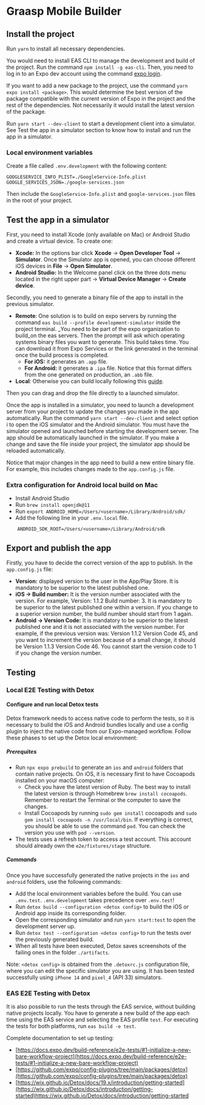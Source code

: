 # Graasp Mobile Builder

## Install the project

Run `yarn` to install all necessary dependencies.

You would need to install EAS CLI to manage the development and build of the project. Run the command `npm install -g eas-cli`. Then, you need to log in to an Expo dev account using the command [expo login](https://docs.expo.dev/more/expo-cli).

If you want to add a new package to the project, use the command `yarn expo install <package>`. This would determine the best version of the package compatible with the current version of Expo in the project and the rest of the dependencies. Not necessarily it would install the latest version of the package.

Run `yarn start --dev-client` to start a development client into a simulator. See Test the app in a simulator section to know how to install and run the app in a simulator.

### Local environment variables

Create a file called `.env.development` with the following content:

```
GOOGLESERVICE_INFO_PLIST=./GoogleService-Info.plist
GOOGLE_SERVICES_JSON=./google-services.json
```

Then include the `GoogleService-Info.plist` and `google-services.json` files in the root of your project.

## Test the app in a simulator

First, you need to install Xcode (only available on Mac) or Android Studio and create a virtual device. To create one:

- **Xcode:** In the options bar click **Xcode** -> **Open Developer Tool** -> **Simulator**. Once the Simulator app is opened, you can choose different iOS devices in **File** -> **Open Simulator**.
- **Android Studio:** In the Welcome panel click on the three dots menu located in the right upper part -> **Virtual Device Manager** -> **Create device**.

Secondly, you need to generate a binary file of the app to install in the previous simulator.

- **Remote**: One solution is to build on expo servers by running the command `eas build --profile development-simulator` inside the project terminal. \_You need to be part of the expo organization to build_on the eas servers. Then the prompt will ask which operating systems binary files you want to generate. This build takes time. You can download it from Expo Services or the link generated in the terminal once the build process is completed.
  - **For iOS:** it generates an `.app` file.
  - **For Android:** it generates a `.ipa` file. Notice that this format differs from the one generated on production, an `.abb` file.
- **Local**: Otherwise you can build locally following this [guide](https://graasp.github.io/docs/developer/mobile-app/local-setup).

Then you can drag and drop the file directly to a launched simulator.

Once the app is installed in a simulator, you need to launch a development server from your project to update the changes you made in the app automatically. Run the command `yarn start --dev-client` and select option i to open the iOS simulator and the Android simulator. You must have the simulator opened and launched before starting the development server. The app should be automatically launched in the simulator. If you make a change and save the file inside your project, the simulator app should be reloaded automatically.

Notice that major changes in the app need to build a new entire binary file. For example, this includes changes made to the `app.config.js` file.

### Extra configuration for Android local build on Mac

- Install Android Studio
- Run `brew install openjdk@11`
- Run `export ANDROID_HOME=/Users/<username>/Library/Android/sdk/`
- Add the following line in your `.env.local` file.

```
    ANDROID_SDK_ROOT=/Users/<username>/Library/Android/sdk
```

## Export and publish the app

Firstly, you have to decide the correct version of the app to publish. In the `app.config.js` file:

- **Version:** displayed version to the user in the App/Play Store. It is mandatory to be superior to the latest published one.
- **iOS -> Build number:** It is the version number associated with the version. For example, Version: 1.1.2 Build number: 3. It is mandatory to be superior to the latest published one within a version. If you change to a superior version number, the build number should start from 1 again.
- **Android -> Version Code:** It is mandatory to be superior to the latest published one and it is not associated with the version number. For example, if the previous version was: Version 1.1.2 Version Code 45, and you want to increment the version because of a small change, it should be Version 1.1.3 Version Code 46. You cannot start the version code to 1 if you change the version number.

## Testing

### Local E2E Testing with Detox

#### Configure and run local Detox tests

Detox framework needs to access native code to perform the tests, so it is necessary to build the iOS and Android bundles locally and use a config plugin to inject the native code from our Expo-managed workflow. Follow these phases to set up the Detox local environment:

##### Prerequites

- Run `npx expo prebuild` to generate an `ios` and `android` folders that contain native projects. On iOS, it is necessary first to have Cocoapods installed on your macOS computer:
  - Check you have the latest version of Ruby. The best way to install the latest version is through Homebrew `brew install cocoapods`. Remember to restart the Terminal or the computer to save the changes.
  - Install Cocoapods by running `sudo gem install` cocoapods and `sudo gem install cocoapods -n /usr/local/bin`. If everything is correct, you should be able to use the command `pod`. You can check the version you use with `pod --version`.
- The tests uses a refresh token to access a test account. This account should already own the `e2e/fixtures/stage` structure.

##### Commands

Once you have successfully generated the native projects in the `ios` and `android` folders, use the following commands:

- Add the local environment variables before the build. You can use `.env.test`. `.env.development` takes precedence over `.env.test`!
- Run `detox build --configuration <detox config>` to build the iOS or Android app inside its corresponding folder.
- Open the corresponding simulator and run `yarn start:test` to open the development server up.
- Run `detox test --configuration <detox config>` to run the tests over the previously generated build.
- When all tests have been executed, Detox saves screenshots of the failing ones in the folder `./artifacts`.

Note: `<detox config>` is obtained from the `.detoxrc.js` configuration file, where you can edit the specific simulator you are using. It has been tested successfully using `iPhone 14` and `pixel_4` (API 33) simulators.

### EAS E2E Testing with Detox

It is also possible to run the tests through the EAS service, without building native projects locally. You have to generate a new build of the app each time using the EAS service and selecting the EAS profile `test`. For executing the tests for both platforms, run `eas build -e test`.

Complete documentation to set up testing:

- [https://docs.expo.dev/build-reference/e2e-tests/#1-initialize-a-new-bare-workflow-project](https://docs.expo.dev/build-reference/e2e-tests/#1-initialize-a-new-bare-workflow-project)
- [https://github.com/expo/config-plugins/tree/main/packages/detox](https://github.com/expo/config-plugins/tree/main/packages/detox)
- [https://wix.github.io/Detox/docs/19.x/introduction/getting-started](https://wix.github.io/Detox/docs/introduction/getting-started)https://wix.github.io/Detox/docs/introduction/getting-started
